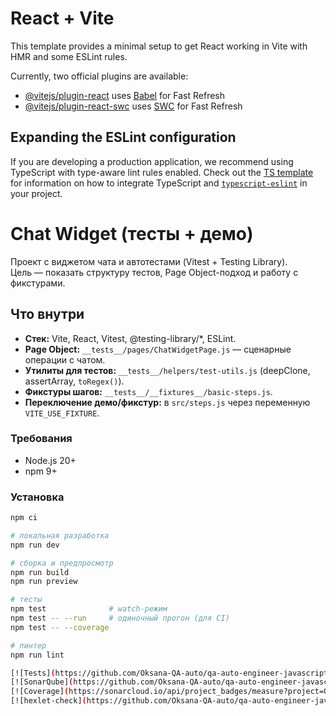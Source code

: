 # React + Vite

This template provides a minimal setup to get React working in Vite with HMR and some ESLint rules.

Currently, two official plugins are available:

- [@vitejs/plugin-react](https://github.com/vitejs/vite-plugin-react/blob/main/packages/plugin-react) uses [Babel](https://babeljs.io/) for Fast Refresh
- [@vitejs/plugin-react-swc](https://github.com/vitejs/vite-plugin-react/blob/main/packages/plugin-react-swc) uses [SWC](https://swc.rs/) for Fast Refresh

## Expanding the ESLint configuration

If you are developing a production application, we recommend using TypeScript with type-aware lint rules enabled. Check out the [TS template](https://github.com/vitejs/vite/tree/main/packages/create-vite/template-react-ts) for information on how to integrate TypeScript and [`typescript-eslint`](https://typescript-eslint.io) in your project.

# Chat Widget (тесты + демо)

Проект с виджетом чата и автотестами (Vitest + Testing Library).  
Цель — показать структуру тестов, Page Object-подход и работу с фикстурами.

## Что внутри

- **Стек:** Vite, React, Vitest, @testing-library/*, ESLint.
- **Page Object:** `__tests__/pages/ChatWidgetPage.js` — сценарные операции с чатом.
- **Утилиты для тестов:** `__tests__/helpers/test-utils.js` (deepClone, assertArray, `toRegex()`).
- **Фикстуры шагов:** `__tests__/__fixtures__/basic-steps.js`.
- **Переключение демо/фикстур:** в `src/steps.js` через переменную `VITE_USE_FIXTURE`.

### Требования
- Node.js 20+
- npm 9+

### Установка
```bash
npm ci

# локальная разработка
npm run dev

# сборка и предпросмотр
npm run build
npm run preview

# тесты
npm test              # watch-режим
npm test -- --run     # одиночный прогон (для CI)
npm test -- --coverage

# линтер
npm run lint

[![Tests](https://github.com/Oksana-QA-auto/qa-auto-engineer-javascript-project-89/actions/workflows/tests.yml/badge.svg)](https://github.com/Oksana-QA-auto/qa-auto-engineer-javascript-project-89/actions/workflows/tests.yml)
[![SonarQube](https://github.com/Oksana-QA-auto/qa-auto-engineer-javascript-project-89/actions/workflows/sonar.yml/badge.svg)](https://github.com/Oksana-QA-auto/qa-auto-engineer-javascript-project-89/actions/workflows/sonar.yml)
[![Coverage](https://sonarcloud.io/api/project_badges/measure?project=Oksana-QA-auto_qa-auto-engineer-javascript-project-89&metric=coverage)](https://sonarcloud.io/summary/new_code?id=Oksana-QA-auto_qa-auto-engineer-javascript-project-89)
[![hexlet-check](https://github.com/Oksana-QA-auto/qa-auto-engineer-javascript-project-89/actions/workflows/hexlet-check.yml/badge.svg)](https://github.com/Oksana-QA-auto/qa-auto-engineer-javascript-project-89/actions/workflows/hexlet-check.yml)



